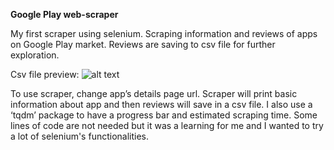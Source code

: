 **Google Play web-scraper**

My first scraper using selenium. Scraping information and reviews of apps on Google Play market. 
Reviews are saving to csv file for further exploration. 

Csv file preview:
![alt text](https://github.com/yngalxx/Web_Scraping/blob/master/Csv_file_preview.png)

To use scraper, change app’s details page url. Scraper will print basic information about app and then reviews will save in a csv file. 
I also use a ‘tqdm’ package to have a progress bar and estimated scraping time. 
Some lines of code are not needed but it was a learning for me and I wanted to try a lot of selenium's functionalities.
